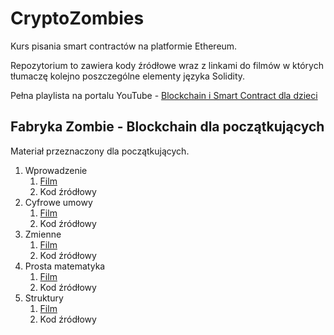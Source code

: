 # CryptoZombies
Kurs pisania smart contractów na platformie Ethereum.

Repozytorium to zawiera kody źródłowe wraz z linkami do filmów w których tłumaczę kolejno poszczególne elementy języka Solidity.

Pełna playlista na portalu YouTube - [Blockchain i Smart Contract dla dzieci](https://www.youtube.com/playlist?list=PLUQAuzbjHTTN_--4BiHsYNf7BldBpZu4T)

## Fabryka Zombie - Blockchain dla początkujących

Materiał przeznaczony dla początkujących.

1. Wprowadzenie
	1. [Film](https://youtu.be/YL3i5PMUFZ8)
	2. Kod źródłowy
2. Cyfrowe umowy
	1. [Film](https://youtu.be/V5AW1Fg_AIE)
	2. Kod źródłowy
3. Zmienne
	1. [Film](https://youtu.be/HN9qwU5pZTA)
	2. Kod źródłowy
4. Prosta matematyka
	1. [Film](https://youtu.be/BFqwYQdB3l0)
	2. Kod źródłowy
5. Struktury
	1. [Film](https://youtu.be/w3b-TXpeF28)
	2. Kod źródłowy


